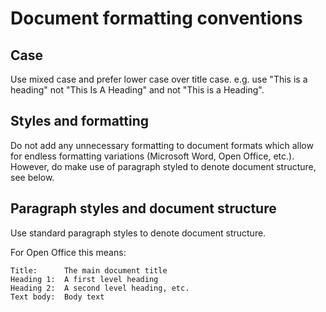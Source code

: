 Document formatting conventions
===============================

Case
----

Use mixed case and prefer lower case over title case. e.g. use "This is a
heading" not "This Is A Heading" and not "This is a Heading".

Styles and formatting
---------------------

Do not add any unnecessary formatting to document formats which allow for
endless formatting variations (Microsoft Word, Open Office, etc.). However, do
make use of paragraph styled to denote document structure, see below.


Paragraph styles and document structure
---------------------------------------

Use standard paragraph styles to denote document structure.

For Open Office this means:

    Title:      The main document title
    Heading 1:  A first level heading
    Heading 2:  A second level heading, etc.
    Text body:  Body text
